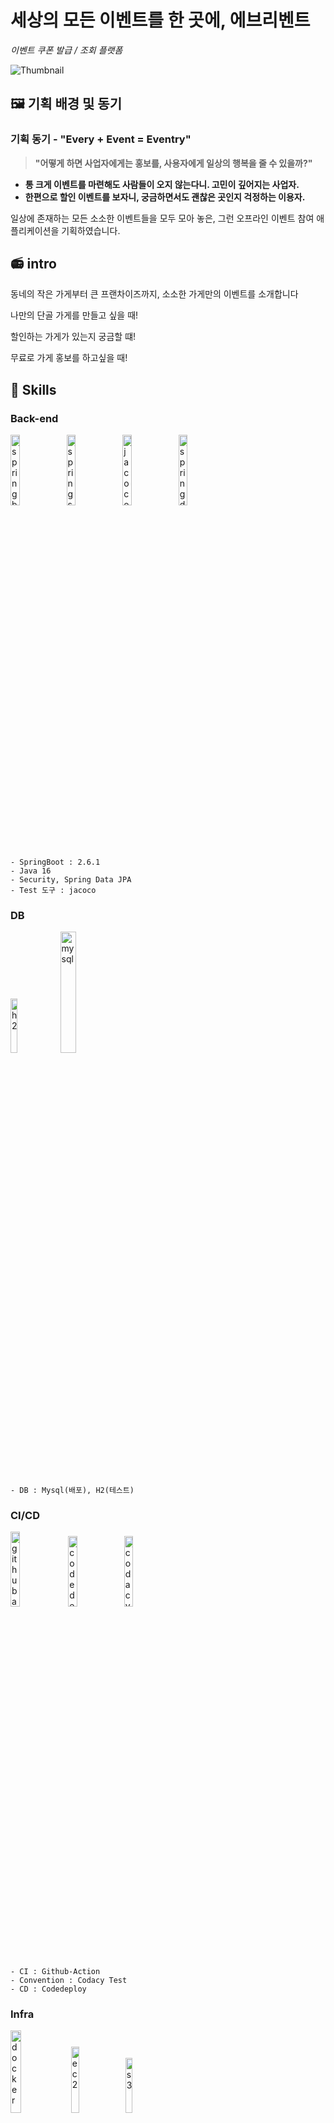 # 세상의 모든 이벤트를 한 곳에, 에브리벤트

_이벤트 쿠폰 발급 / 조회 플랫폼_

![Thumbnail](https://images.velog.io/images/young_pallete/post/6f0f4cc9-bcde-4bf6-b625-4463cad72b04/Desktop%20-%201.png)

## 🖼️ 기획 배경 및 동기
### **기획 동기 - "Every + Event = Eventry"**

> **"어떻게 하면 사업자에게는 홍보를, 사용자에게 일상의 행복을 줄 수 있을까?"**

- **통 크게 이벤트를 마련해도 사람들이 오지 않는다니. 고민이 깊어지는 사업자.**
- **한편으로 할인 이벤트를 보자니, 궁금하면서도 괜찮은 곳인지 걱정하는 이용자.**

일상에 존재하는 모든 소소한 이벤트들을 모두 모아 놓은, 그런 오프라인 이벤트 참여 애플리케이션을 기획하였습니다.

## 📻 intro

동네의 작은 가게부터 큰 프랜차이즈까지, 소소한 가게만의 이벤트를 소개합니다

나만의 단골 가게를 만들고 싶을 때!

할인하는 가게가 있는지 궁금할 떄!

무료로 가게 홍보를 하고싶을 때!

## 🔨 Skills

### Back-end

<p>
    <img src = "https://user-images.githubusercontent.com/42290273/147035259-3f24b82e-c8a2-4164-b141-ee0c5669a169.png" alt="spring boot" width=17%/>
    <img src = "https://user-images.githubusercontent.com/42290273/147035440-0f90b09e-e70f-42e8-8a66-f68c78af55e0.png" alt="spring security" width=17%/>
    <img src = "https://user-images.githubusercontent.com/42290273/147035893-55541626-7ba8-4f72-ba86-361dac381e81.png" alt="jacoco" width=17%/>
    <img src = "https://user-images.githubusercontent.com/42290273/147036279-e820cd90-355a-420a-a061-a7fc5aea009b.png" alt="spring data jpa" width=17%/>
</p>

```
- SpringBoot : 2.6.1
- Java 16
- Security, Spring Data JPA
- Test 도구 : jacoco
```

### DB
<p>
    <img src="https://user-images.githubusercontent.com/42290273/147041144-b6ee60ec-4066-4190-9778-d4be42c5845f.png" alt="h2" width=15%/>
    <img src="https://user-images.githubusercontent.com/42290273/147041169-ff59db31-425d-4371-a98b-130c0fdd41bc.png" alt="mysql" width=22.3%/>
</p>

```
- DB : Mysql(배포), H2(테스트)
```

### CI/CD

<p>
    <img src = "https://user-images.githubusercontent.com/42290273/147037065-03e82b9c-29d1-49b3-be37-cb9e84e2c8c3.png" alt="github action" width=17.5%/>
    <img src = "https://user-images.githubusercontent.com/42290273/147036826-4efeb7e2-d86b-4c5f-bc64-2b26ebcaa091.png" alt="codedeploy" width=17%/>
    <img src = "https://user-images.githubusercontent.com/42290273/147035879-e250915c-1908-4786-bbf4-0690164c4a5c.png" alt="codacy" width=17%/>
</p>

```
- CI : Github-Action
- Convention : Codacy Test
- CD : Codedeploy
```

### Infra
<p>
    <img src = "https://user-images.githubusercontent.com/42290273/147036915-913a1f07-0e36-46db-8e0e-610269e528cd.png" alt="docker" width=18.4%/>
    <img src = "https://user-images.githubusercontent.com/42290273/147036808-fe5ab546-9336-4edc-8524-9b9f80f22da7.png" alt="ec2" width=16.5%/>
    <img src = "https://user-images.githubusercontent.com/42290273/147037158-e280da57-8f83-4ce3-a832-5d14a4837d0f.png" alt="s3" width=15%/>
</p>

```
- docker Image : kajedon/back
- server : AWS EC2 Ubuntu
- storage : AWS S3
```

### 협업 도구

<p>
    <img src = "https://user-images.githubusercontent.com/42290273/147037349-514396e7-06f9-4353-97e8-29c89967ef26.png" alt="jira" width=15%/>
    <img src = "https://user-images.githubusercontent.com/42290273/147037359-34f6ff0d-de2e-42c7-8c3b-66566924c3f2.png" alt="notion" width=15%/>
    <img src = "https://user-images.githubusercontent.com/42290273/147037385-f13d2d03-7e67-4e04-a2d0-4593aea951f1.png" alt="slack" width=15%/>
</p>

```
이슈관리 : Jira
문서 및 회의록 : Notion
의사소통 및 로그 관리: Slack
```

## 📝 구성도

![image](https://user-images.githubusercontent.com/48792627/147008888-144bea8c-77ae-4fde-bec2-fdbe7a40e5bd.png)

## ⚒️ ERD

![image](https://user-images.githubusercontent.com/48792627/147009658-aa83ad9d-6de8-449e-b86d-7f7b4666bb7a.png)



## 🎯 API

postman 문서 : [바로가기](https://documenter.getpostman.com/view/17808429/UVRBo6d8)

API 명세서 : [바로가기](https://www.notion.so/oranjik/API-62562bdc6ffc4015963fde37a6e4f620)



## 🧐 Team

|강희정|김진아|허승연|
|:---:|:---:|:---:|
|<img src="https://user-images.githubusercontent.com/70589857/140476091-8bd10656-630d-4221-b6c0-fff3393be16e.png" height="250" />|<img src="https://user-images.githubusercontent.com/48792627/147010927-d0e4cfce-3b0e-408f-90be-fd55812a2b0b.png" height="250" />|<img src="https://user-images.githubusercontent.com/48792627/147010939-fa0442f2-0540-478b-b799-bdd03bd7cdfd.png" height="250" />
